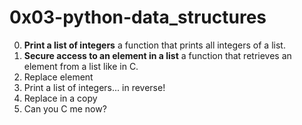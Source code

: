 # 0x03-python-data_structures

0. <b>Print a list of integers</b> a function that prints all integers of a list.
1. <b>Secure access to an element in a list</b> a function that retrieves an element from a list like in C.
2. Replace element
3. Print a list of integers... in reverse!
4. Replace in a copy
5. Can you C me now?